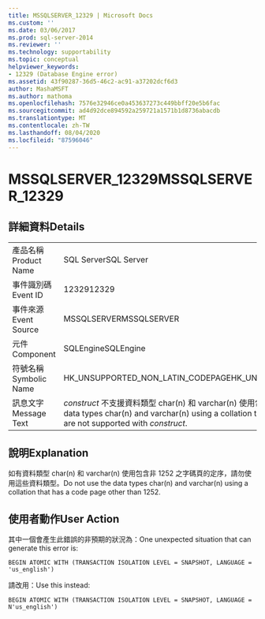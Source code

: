 ```yaml
---
title: MSSQLSERVER_12329 | Microsoft Docs
ms.custom: ''
ms.date: 03/06/2017
ms.prod: sql-server-2014
ms.reviewer: ''
ms.technology: supportability
ms.topic: conceptual
helpviewer_keywords:
- 12329 (Database Engine error)
ms.assetid: 43f90287-36d5-46c2-ac91-a37202dcf6d3
author: MashaMSFT
ms.author: mathoma
ms.openlocfilehash: 7576e32946ce0a453637273c449bbff20e5b6fac
ms.sourcegitcommit: ad4d92dce894592a259721a1571b1d8736abacdb
ms.translationtype: MT
ms.contentlocale: zh-TW
ms.lasthandoff: 08/04/2020
ms.locfileid: "87596046"
---
```

# <a name="mssqlserver_12329"></a><span data-ttu-id="b4609-102">MSSQLSERVER_12329</span><span class="sxs-lookup"><span data-stu-id="b4609-102">MSSQLSERVER_12329</span></span>
    
## <a name="details"></a><span data-ttu-id="b4609-103">詳細資料</span><span class="sxs-lookup"><span data-stu-id="b4609-103">Details</span></span>  
  
|||  
|-|-|  
|<span data-ttu-id="b4609-104">產品名稱</span><span class="sxs-lookup"><span data-stu-id="b4609-104">Product Name</span></span>|<span data-ttu-id="b4609-105">SQL Server</span><span class="sxs-lookup"><span data-stu-id="b4609-105">SQL Server</span></span>|  
|<span data-ttu-id="b4609-106">事件識別碼</span><span class="sxs-lookup"><span data-stu-id="b4609-106">Event ID</span></span>|<span data-ttu-id="b4609-107">12329</span><span class="sxs-lookup"><span data-stu-id="b4609-107">12329</span></span>|  
|<span data-ttu-id="b4609-108">事件來源</span><span class="sxs-lookup"><span data-stu-id="b4609-108">Event Source</span></span>|<span data-ttu-id="b4609-109">MSSQLSERVER</span><span class="sxs-lookup"><span data-stu-id="b4609-109">MSSQLSERVER</span></span>|  
|<span data-ttu-id="b4609-110">元件</span><span class="sxs-lookup"><span data-stu-id="b4609-110">Component</span></span>|<span data-ttu-id="b4609-111">SQLEngine</span><span class="sxs-lookup"><span data-stu-id="b4609-111">SQLEngine</span></span>|  
|<span data-ttu-id="b4609-112">符號名稱</span><span class="sxs-lookup"><span data-stu-id="b4609-112">Symbolic Name</span></span>|<span data-ttu-id="b4609-113">HK_UNSUPPORTED_NON_LATIN_CODEPAGE</span><span class="sxs-lookup"><span data-stu-id="b4609-113">HK_UNSUPPORTED_NON_LATIN_CODEPAGE</span></span>|  
|<span data-ttu-id="b4609-114">訊息文字</span><span class="sxs-lookup"><span data-stu-id="b4609-114">Message Text</span></span>|<span data-ttu-id="b4609-115">*construct* 不支援資料類型 char(n) 和 varchar(n) 使用包含非 1252 之字碼頁的定序。</span><span class="sxs-lookup"><span data-stu-id="b4609-115">The data types char(n) and varchar(n) using a collation that has a code page other than 1252 are not supported with  *construct*.</span></span>|  
  
## <a name="explanation"></a><span data-ttu-id="b4609-116">說明</span><span class="sxs-lookup"><span data-stu-id="b4609-116">Explanation</span></span>  
 <span data-ttu-id="b4609-117">如有資料類型 char(n) 和 varchar(n) 使用包含非 1252 之字碼頁的定序，請勿使用這些資料類型。</span><span class="sxs-lookup"><span data-stu-id="b4609-117">Do not use the data types char(n) and varchar(n) using a collation that has a code page other than 1252.</span></span>  
  
## <a name="user-action"></a><span data-ttu-id="b4609-118">使用者動作</span><span class="sxs-lookup"><span data-stu-id="b4609-118">User Action</span></span>  
 <span data-ttu-id="b4609-119">其中一個會產生此錯誤的非預期的狀況為：</span><span class="sxs-lookup"><span data-stu-id="b4609-119">One unexpected situation that can generate this error is:</span></span>  
  
```  
BEGIN ATOMIC WITH (TRANSACTION ISOLATION LEVEL = SNAPSHOT, LANGUAGE = 'us_english')  
```  
  
 <span data-ttu-id="b4609-120">請改用：</span><span class="sxs-lookup"><span data-stu-id="b4609-120">Use this instead:</span></span>  
  
```  
BEGIN ATOMIC WITH (TRANSACTION ISOLATION LEVEL = SNAPSHOT, LANGUAGE = N'us_english')  
```  
  
  
